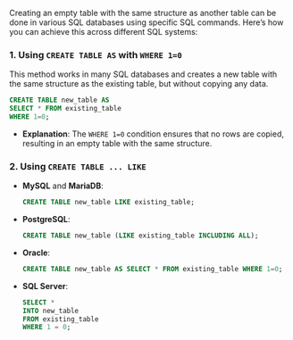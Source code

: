 Creating an empty table with the same structure as another table can be done in various SQL databases using specific SQL commands. Here’s how you can achieve this across different SQL systems:

### 1. **Using `CREATE TABLE AS` with `WHERE 1=0`**

This method works in many SQL databases and creates a new table with the same structure as the existing table, but without copying any data.

```sql
CREATE TABLE new_table AS
SELECT * FROM existing_table
WHERE 1=0;
```

- **Explanation**: The `WHERE 1=0` condition ensures that no rows are copied, resulting in an empty table with the same structure.

### 2. **Using `CREATE TABLE ... LIKE`**

- **MySQL** and **MariaDB**:
  ```sql
  CREATE TABLE new_table LIKE existing_table;
  ```

- **PostgreSQL**:
  ```sql
  CREATE TABLE new_table (LIKE existing_table INCLUDING ALL);
  ```

- **Oracle**:
  ```sql
  CREATE TABLE new_table AS SELECT * FROM existing_table WHERE 1=0;
  ```

- **SQL Server**:
  ```sql
  SELECT *
  INTO new_table
  FROM existing_table
  WHERE 1 = 0;
  ```
